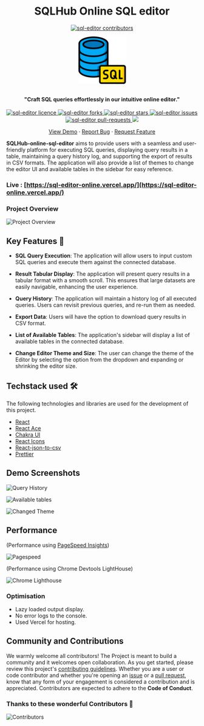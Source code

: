 <h1 align="center">SQLHub Online SQL editor</h4>

<p align="center">
<a href="https://github.com/janvi01/sql-editor/graphs/contributors" target="_blank">
<img src="https://img.shields.io/github/contributors/janvi01/sql-editor?style=flat-square" alt="sql-editor contributors" />
</a>
</p>

<p align="center">
<a href="https://sql-editor-online.vercel.app/" target="_blank" style="font-size:50px">
<img src="/public/favicon.png" alt="SQL-editor" width="125" /></a>
</p>

<h4 align="center">"Craft SQL queries effortlessly in our intuitive online editor."</h4>

<p align="center">
<a href="https://github.com/janvi01/sql-editor/blob/main/LICENSE" target="_blank">
<img src="https://img.shields.io/github/license/janvi01/sql-editor?style=flat-square" alt="sql-editor licence" />
</a>
<a href="https://github.com/janvi01/sql-editor/fork" target="_blank">
<img src="https://img.shields.io/github/forks/janvi01/sql-editor?style=flat-square" alt="sql-editor forks"/>
</a>
<a href="https://github.com/janvi01/sql-editor/stargazers" target="_blank">
<img src="https://img.shields.io/github/stars/janvi01/sql-editor?style=flat-square" alt="sql-editor stars"/>
</a>
<a href="https://github.com/janvi01/sql-editor/issues" target="_blank">
<img src="https://img.shields.io/github/issues/janvi01/sql-editor?style=flat-square" alt="sql-editor issues"/>
</a>
<a href="https://github.com/janvi01/sql-editor/pulls" target="_blank">
<img src="https://img.shields.io/github/issues-pr/janvi01/sql-editor?style=flat-square" alt="sql-editor pull-requests"/>
</a>
<a href="https://twitter.com/intent/tweet?text=%F0%9F%9A%80%20Explore%20SQL%20EDITOR%20%E2%80%93%20your%20browser-based%20solution%20for%20seamless%20SQL%20tasks.%20No%20installations%20required!%20Try%20it%20now!&url=https%3A%2F%2Fgithub.com%2Fjanvi01%2Fsql-editor" target="_blank">
<img src="https://img.shields.io/twitter/url?label=Share%20on%20Twitter&style=social&url=https%3A%2F%2Fgithub.com%2Fjanvi01%2Fsql-editor">
</a>
</p>

<p align="center">
    <a href="https://sql-editor-online.vercel.app/" target="_blank">View Demo</a>
    ·
    <a href="https://github.com/janvi01/sql-editor/issues/new/choose" target="_blank">Report Bug</a>
    ·
    <a href="https://github.com/janvi01/sql-editor/issues/new/choose" target="_blank">Request Feature</a>
</p>

**SQLHub-online-sql-editor** aims to provide users with a seamless and user-friendly platform for executing SQL queries, displaying query results in a table, maintaining a query history log, and supporting the export of results in CSV formats. The application will also provide a list of themes to change the editor UI and available tables in the sidebar for easy reference.

### Live : [https://sql-editor-online.vercel.app/](https://sql-editor-online.vercel.app/)

### Project Overview

![Project Overview](./src/assets/screenshots/overview.png)

## Key Features 📌

- **SQL Query Execution**: The application will allow users to input custom SQL queries and execute them against the connected database.

- **Result Tabular Display**: The application will present query results in a tabular format with a smooth scroll. This ensures that large datasets are easily navigable, enhancing the user experience.

- **Query History**: The application will maintain a history log of all executed queries. Users can revisit previous queries, and re-run them as needed.

- **Export Data**: Users will have the option to download query results in CSV format.

- **List of Available Tables**: The application's sidebar will display a list of available tables in the connected database.

- **Change Editor Theme and Size**: The user can change the theme of the Editor by selecting the option from the dropdown and expanding or shrinking the editor size.

## Techstack used 🛠️

The following technologies and libraries are used for the development of this
project.

- [React](https://react.dev/)
- [React Ace](https://github.com/securingsincity/react-ace)
- [Chakra UI](https://chakra-ui.com/)
- [React Icons](https://react-icons.github.io/react-icons/)
- [React-json-to-csv](https://github.com/coston/react-json-to-csv)
- [Prettier](https://prettier.io/)

## Demo Screenshots

![Query History](./src/assets/screenshots/editor1.png)

![Available tables](./src/assets/screenshots/editor2.png)

![Changed Theme](./src/assets/screenshots/editor3.png)

## Performance

(Performance using [PageSpeed Insights](https://pagespeed.web.dev/))

![Pagespeed](./src/assets/screenshots/Performance1.png)

(Performance using Chrome Devtools LightHouse)

![Chrome Lighthouse](./src/assets/screenshots/Performance2.png)

### Optimisation

- Lazy loaded output display.
- No error logs to the console.
- Used Vercel for hosting.

## Community and Contributions

We warmly welcome all contributors! The Project is meant to build a community and it welcomes open collaboration. As you get started, please review this project's [contributing guidelines](https://github.com/janvi01/sql-editor/blob/main/CONTRIBUTING.md). Whether you are a user or code contributor and whether you're opening an [issue](https://github.com/janvi01/sql-editor/issues) or a [pull request](https://github.com/janvi01/sql-editor/pulls), know that any form of your engagement is considered a contribution and is appreciated. Contributors are expected to adhere to the **Code of Conduct**.

### Thanks to these wonderful Contributors 🌻

![Contributors](https://contrib.rocks/image?repo=janvi01/sql-editor&lastUpdate=37676)
